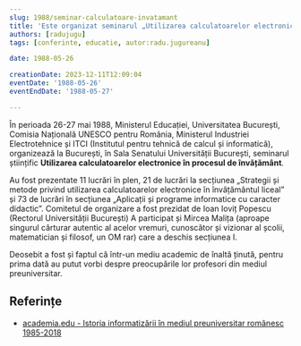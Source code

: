 ```yaml
---
slug: 1988/seminar-calculatoare-invatamant
title: 'Este organizat seminarul „Utilizarea calculatoarelor electronice în procesul de învățământ”'
authors: [radujugu]
tags: [conferinte, educatie, autor:radu.jugureanu]

date: 1988-05-26

creationDate: 2023-12-11T12:09:04
eventDate: '1988-05-26'
eventEndDate: '1988-05-27'

---
```


În perioada 26-27 mai 1988, Ministerul Educației, Universitatea București,
Comisia Națională UNESCO pentru România, Ministerul Industriei Electrotehnice
și ITCI (Institutul pentru tehnică de
calcul și informatică), organizează la București, în Sala Senatului
Universității București, seminarul științific
**Utilizarea calculatoarelor electronice în procesul de învățământ**.

<!-- truncate -->

Au fost prezentate 11 lucrări în plen, 21 de
lucrări la secțiunea „Strategii și
metode privind utilizarea
calculatoarelor electronice în
învățământul liceal” și 73 de
lucrări în secțiunea „Aplicații și
programe informatice cu
caracter didactic”.
Comitetul de organizare a fost
prezidat de Ioan Ioviț Popescu
(Rectorul Universității
București)
A participat și Mircea Malița
(aproape singurul cărturar
autentic al acelor vremuri,
cunoscător și vizionar al școlii,
matematician și filosof, un OM
rar) care a deschis secțiunea I.

Deosebit a fost și faptul
că într-un mediu academic de
înaltă ținută, pentru prima dată au
putut vorbi despre
preocupările lor profesori din
mediul preuniversitar.

## Referințe

- [academia.edu - Istoria informatizării în mediul preuniversitar românesc 1985-2018](https://www.academia.edu/43375781/Istoria_informatizării_în_mediul_preuniversitar_românesc_1985_2018)

